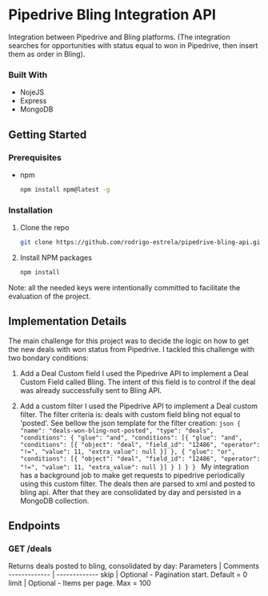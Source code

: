 # Pipedrive Bling Integration API

Integration between Pipedrive and Bling platforms. (The integration searches for opportunities with status equal to won in Pipedrive, then insert them as order in Bling).

### Built With
- NojeJS
- Express
- MongoDB

## Getting Started

### Prerequisites
* npm
  ```sh
  npm install npm@latest -g
  ```

### Installation
1. Clone the repo
   ```sh
   git clone https://github.com/rodrigo-estrela/pipedrive-bling-api.git
   ```
2. Install NPM packages
   ```sh
   npm install
   ```
Note: all the needed keys were intentionally committed to facilitate the evaluation of the project.


## Implementation Details
The main challenge for this project was to decide the logic on how to get the new deals with won status from Pipedrive. I tackled this challenge with two bondary conditions:
  1. Add a Deal Custom field
    I used the Pipedrive API to implement a Deal Custom Field called Bling. The intent of this field is to control if the deal was already successfully sent to Bling API.

  2. Add a custom filter
    I used the Pipedrive API to implement a Deal custom filter. The filter criteria is: deals with custom field bling not equal to 'posted'. See bellow the json template for the filter creation:
    ```json
    {
        "name": "deals-won-bling-not-posted",
        "type": "deals",
        "conditions": {
            "glue": "and",
            "conditions": [{
                    "glue": "and",
                    "conditions": [{
                        "object": "deal",
                        "field_id": "12486",
                        "operator": "!=",
                        "value": 11,
                        "extra_value": null
                    }]
                },
                {
                    "glue": "or",
                    "conditions": [{
                        "object": "deal",
                        "field_id": "12486",
                        "operator": "!=",
                        "value": 11,
                        "extra_value": null
                    }]
                }
            ]
        }
    }
    ```
My integration has a background job to make get requests to pipedrive periodically using this custom filter.
The deals then are parsed to xml and posted to bling api. After that they are consolidated by day and persisted in a MongoDB collection.

## Endpoints
### GET /deals
Returns deals posted to bling, consolidated by day:
Parameters | Comments
------------- | -------------
skip | Optional - Pagination start. Default = 0
limit  | Optional - Items per page. Max = 100
